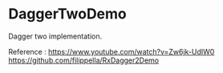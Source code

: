 # DaggerTwoDemo
Dagger two implementation.

Reference :
https://www.youtube.com/watch?v=Zw6jk-UdIW0
https://github.com/filippella/RxDagger2Demo

